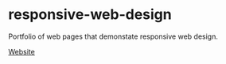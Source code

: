 # responsive-web-design
Portfolio of web pages that demonstate responsive web design.

[Website](https://chrisjamiecarter.github.io/responsive-web-design/)